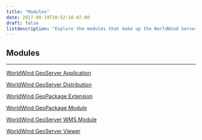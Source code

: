 ```yaml
---
title: "Modules"
date: 2017-09-19T10:52:18-07:00
draft: false
listdescription: "Explore the modules that make up the WorldWind Server Kit."
---
```


## Modules

---

<a target="_blank" href="https://github.com/NASAWorldWind/WorldWindServerKit/tree/develop/worldwind-geoserver">WorldWind GeoServer Application</a>

<a target="_blank" href="https://github.com/NASAWorldWind/WorldWindServerKit/tree/develop/worldwind-geoserver-dist">WorldWind GeoServer Distribution</a>

<a target="_blank" href="https://github.com/NASAWorldWind/WorldWindServerKit/tree/develop/worldwind-gs-geopkg">WorldWind GeoPackage Extension</a>

<a target="_blank" href="https://github.com/NASAWorldWind/WorldWindServerKit/tree/develop/worldwind-gt-geopkg">WorldWind GeoPackage Module</a>

<a target="_blank" href="https://github.com/NASAWorldWind/WorldWindServerKit/tree/develop/worldwind-gs-wms">WorldWind GeoServer WMS Module</a>

<a target="_blank" href="https://github.com/NASAWorldWind/WorldWindServerKit/tree/feature/%23107-worldwind_viewer/worldwind-gs-viewer">WorldWind GeoServer Viewer</a>